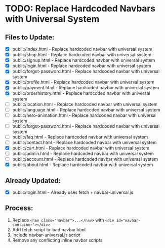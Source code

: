# TODO: Replace Hardcoded Navbars with Universal System

## Files to Update:
- [x] public/index.html - Replace hardcoded navbar with universal system
- [x] public/shop.html - Replace hardcoded navbar with universal system
- [x] public/signup.html - Replace hardcoded navbar with universal system
- [x] public/login.html - Replace hardcoded navbar with universal system
- [x] public/forgot-password.html - Replace hardcoded navbar with universal system
- [x] public/profile.html - Replace hardcoded navbar with universal system
- [x] public/payment.html - Replace hardcoded navbar with universal system
- [x] public/orderhistory.html - Replace hardcoded navbar with universal system
- [ ] public/location.html - Replace hardcoded navbar with universal system
- [ ] public/language.html - Replace hardcoded navbar with universal system
- [ ] public/hero-animation.html - Replace hardcoded navbar with universal system
- [ ] public/forgot-password.html - Replace hardcoded navbar with universal system
- [ ] public/faq.html - Replace hardcoded navbar with universal system
- [ ] public/contact.html - Replace hardcoded navbar with universal system
- [x] public/cart.html - Replace hardcoded navbar with universal system
- [ ] public/admin.html - Replace hardcoded navbar with universal system
- [ ] public/account.html - Replace hardcoded navbar with universal system
- [x] public/about.html - Replace hardcoded navbar with universal system

## Already Updated:
- [x] public/login.html - Already uses fetch + navbar-universal.js

## Process:
1. Replace `<nav class="navbar">...</nav>` with `<div id="navbar-container"></div>`
2. Add fetch script to load navbar.html
3. Include navbar-universal.js script
4. Remove any conflicting inline navbar scripts
